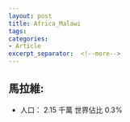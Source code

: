 ```yaml
---
layout: post
title: Africa_Malawi
tags: 
categories:
- Article
excerpt_separator:  <!--more-->
---
```

## 馬拉維:
- 人口： 2.15 千萬 世界佔比 0.3%